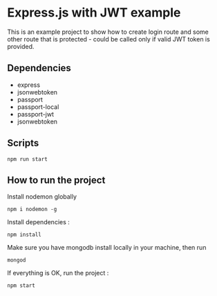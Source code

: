 # Express.js with JWT example

This is an example project to show how to create login route and some other
route that is protected - could be called only if valid JWT token is provided.

## Dependencies

* express
* jsonwebtoken
* passport
* passport-local
* passport-jwt
* jsonwebtoken

## Scripts

`npm run start`

## How to run the project

Install nodemon globally

`npm i nodemon -g`

Install dependencies :

`npm install`

Make sure you have mongodb install locally in your machine, then run

`mongod`



If everything is OK, run the project :

```
npm start
```

